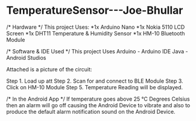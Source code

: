 # TemperatureSensor---Joe-Bhullar


/* Hardware */
This project Uses:
  *1x Arduino Nano
  *1x Nokia 5110 LCD Screen 
  *1x DHT11 Temperature & Humidity Sensor
  *1x HM-10 Bluetooth Module
  
/* Software & IDE Used */
This project Uses
  Arduino - Arduino IDE
  Java - Android Studios
  
  Attached is a picture of the circuit:
  
  Step 1. Load up att
  Step 2. Scan for and connect to BLE Module
  Step 3. Click on HM-10 Module
  Step 5. Temperature Reading will be displayed.
  
  
  /* In the Android App */
  If temperature goes above 25 °C Degrees Celsius
  then an alarm will go off causing the Android Device to vibrate 
  and also to produce the default alarm notification sound on 
  the Android Device.
  
  
  
